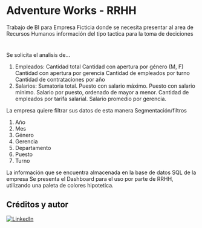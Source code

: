 # Adventure Works - RRHH
Trabajo de BI para Empresa Ficticia donde se necesita presentar al area de Recursos Humanos información del tipo tactica para la toma de deciciones
#
Se solicita el analisis de...
1. Empleados:
Cantidad total
Cantidad con apertura por género (M, F)
Cantidad con apertura por gerencia
Cantidad de empleados por turno
Cantidad de contrataciones por año
2. Salarios:
Sumatoria total.
Puesto con salario máximo.
Puesto con salario mínimo.
Salario por puesto, ordenado de mayor a menor.
Cantidad de empleados por tarifa salarial.
Salario promedio por gerencia.

La empresa quiere filtrar sus datos de esta manera
Segmentación/filtros
1. Año
2. Mes
3. Género
4. Gerencia
5. Departamento
6. Puesto
7. Turno

La información que se encuentra almacenada en la base de datos SQL de la empresa
Se presenta el Dashboard para el uso por parte de RRHH, utilizando una paleta de colores hipotetica.

## Créditos y autor
[![LinkedIn](https://img.shields.io/badge/LinkedIn-Nestor_Diaz-0077B5?style=for-the-badge&logo=linkedin&logoColor=white&labelColor=101010)](https://www.linkedin.com/in/contadornestordiaz/)
